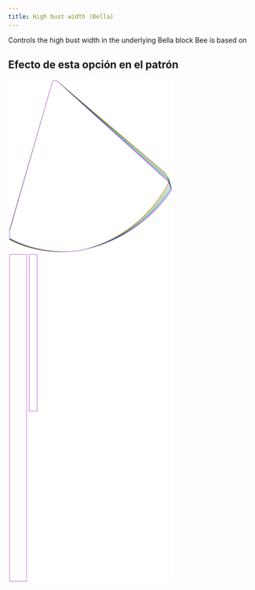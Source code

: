 ```yaml
---
title: High bust width (Bella)
---
```


Controls the high bust width in the underlying Bella block Bee is based on


## Efecto de esta opción en el patrón
![Esta imagen muestra el efecto de esta opción superponiendo varias variantes que tienen un valor diferente para esta opción](bee_highbustwidth_sample.svg "Efecto de esta opción en el patrón")